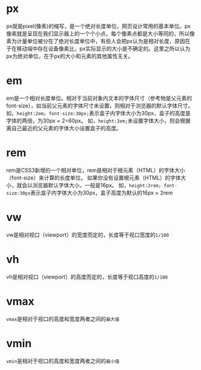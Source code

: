 # px
px就是pixel(像素)的缩写，是一个绝对长度单位，网页设计常用的基本单位。px像素就是呈现在我们显示器上的一个个小点，每个像素点都是大小等同的，所以像素为计量单位被分在了绝对长度单位中，有些人会把px认为是相对长度，原因在于在移动端中存在设备像素比，px实际显示的大小是不确定的。这里之所以认为px为绝对单位，在于px的大小和元素的其他属性无关。
# em
em是一个相对长度单位。相对于当前对象内文本的字体尺寸（参考物是父元素的font-size），如当前父元素的字体尺寸未设置，则相对于浏览器的默认字体尺寸。
	如，`height:2em; font-size:30px;`表示盒子内字体大小为30px，盒子的高度是字体的两倍，为30px × 2=60px。
	如，`height:2em;`未设置字体大小，则会根据离自己最近的父元素的字体大小设置盒子的高度。

# rem
rem是CSS3新增的一个相对单位，rem是相对于根元素（HTML）的字体大小（font-size）来计算的长度单位。
如果你没有设置根元素（HTML）的字体大小，就会以浏览器默认字体大小，一般是16px。
	如，`height:2rem; font-size:30px`表示盒子内字体大小为30px，盒子高度为默认的16px × 2rem

# vw
vw是相对视口（viewport）的宽度而定的，长度等于视口宽度的`1/100`
# vh
vh是相对视口（viewport）的高度而定的，长度等于视口高度的`1/100`
# vmax
`vmax`是相对于视口的高度和宽度两者之间的`最大值`
# vmin
`vmin`是相对于视口的高度和宽度两者之间的`最小值`